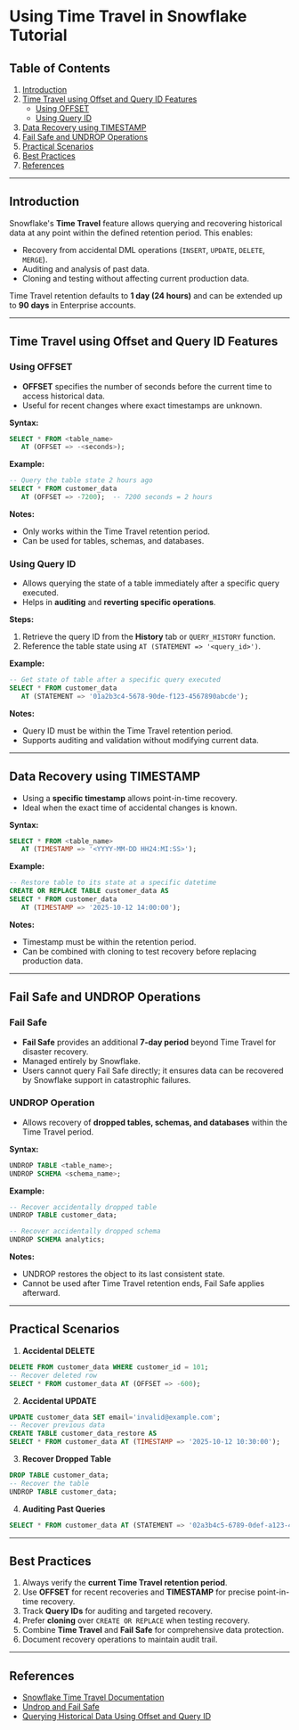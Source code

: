 # Using Time Travel in Snowflake Tutorial

## Table of Contents
1. [Introduction](#introduction)  
2. [Time Travel using Offset and Query ID Features](#time-travel-using-offset-and-query-id-features)  
    - [Using OFFSET](#using-offset)  
    - [Using Query ID](#using-query-id)  
3. [Data Recovery using TIMESTAMP](#data-recovery-using-timestamp)  
4. [Fail Safe and UNDROP Operations](#fail-safe-and-undrop-operations)  
5. [Practical Scenarios](#practical-scenarios)
6. [Best Practices](#best-practices)  
7. [References](#references)  

---

## Introduction

Snowflake's **Time Travel** feature allows querying and recovering historical data at any point within the defined retention period. This enables:

- Recovery from accidental DML operations (`INSERT`, `UPDATE`, `DELETE`, `MERGE`).
- Auditing and analysis of past data.
- Cloning and testing without affecting current production data.

Time Travel retention defaults to **1 day (24 hours)** and can be extended up to **90 days** in Enterprise accounts.

---

## Time Travel using Offset and Query ID Features

### Using OFFSET

- **OFFSET** specifies the number of seconds before the current time to access historical data.
- Useful for recent changes where exact timestamps are unknown.

**Syntax:**
```sql
SELECT * FROM <table_name>
   AT (OFFSET => -<seconds>);
```

**Example:**
```sql
-- Query the table state 2 hours ago
SELECT * FROM customer_data
   AT (OFFSET => -7200);  -- 7200 seconds = 2 hours
```

**Notes:**
- Only works within the Time Travel retention period.
- Can be used for tables, schemas, and databases.

### Using Query ID

- Allows querying the state of a table immediately after a specific query executed.
- Helps in **auditing** and **reverting specific operations**.

**Steps:**
1. Retrieve the query ID from the **History** tab or `QUERY_HISTORY` function.
2. Reference the table state using `AT (STATEMENT => '<query_id>')`.

**Example:**
```sql
-- Get state of table after a specific query executed
SELECT * FROM customer_data
   AT (STATEMENT => '01a2b3c4-5678-90de-f123-4567890abcde');
```

**Notes:**
- Query ID must be within the Time Travel retention period.
- Supports auditing and validation without modifying current data.

---

## Data Recovery using TIMESTAMP

- Using a **specific timestamp** allows point-in-time recovery.
- Ideal when the exact time of accidental changes is known.

**Syntax:**
```sql
SELECT * FROM <table_name>
   AT (TIMESTAMP => '<YYYY-MM-DD HH24:MI:SS>');
```

**Example:**
```sql
-- Restore table to its state at a specific datetime
CREATE OR REPLACE TABLE customer_data AS
SELECT * FROM customer_data
   AT (TIMESTAMP => '2025-10-12 14:00:00');
```

**Notes:**
- Timestamp must be within the retention period.
- Can be combined with cloning to test recovery before replacing production data.

---

## Fail Safe and UNDROP Operations

### Fail Safe

- **Fail Safe** provides an additional **7-day period** beyond Time Travel for disaster recovery.
- Managed entirely by Snowflake.
- Users cannot query Fail Safe directly; it ensures data can be recovered by Snowflake support in catastrophic failures.

### UNDROP Operation

- Allows recovery of **dropped tables, schemas, and databases** within the Time Travel period.

**Syntax:**
```sql
UNDROP TABLE <table_name>;
UNDROP SCHEMA <schema_name>;
```

**Example:**
```sql
-- Recover accidentally dropped table
UNDROP TABLE customer_data;

-- Recover accidentally dropped schema
UNDROP SCHEMA analytics;
```

**Notes:**
- UNDROP restores the object to its last consistent state.
- Cannot be used after Time Travel retention ends, Fail Safe applies afterward.

---

## Practical Scenarios

1. **Accidental DELETE**
```sql
DELETE FROM customer_data WHERE customer_id = 101;
-- Recover deleted row
SELECT * FROM customer_data AT (OFFSET => -600);
```

2. **Accidental UPDATE**
```sql
UPDATE customer_data SET email='invalid@example.com';
-- Recover previous data
CREATE TABLE customer_data_restore AS
SELECT * FROM customer_data AT (TIMESTAMP => '2025-10-12 10:30:00');
```

3. **Recover Dropped Table**
```sql
DROP TABLE customer_data;
-- Recover the table
UNDROP TABLE customer_data;
```

4. **Auditing Past Queries**
```sql
SELECT * FROM customer_data AT (STATEMENT => '02a3b4c5-6789-0def-a123-4567890bcdef');
```

---

## Best Practices

1. Always verify the **current Time Travel retention period**.
2. Use **OFFSET** for recent recoveries and **TIMESTAMP** for precise point-in-time recovery.
3. Track **Query IDs** for auditing and targeted recovery.
4. Prefer **cloning** over `CREATE OR REPLACE` when testing recovery.
5. Combine **Time Travel** and **Fail Safe** for comprehensive data protection.
6. Document recovery operations to maintain audit trail.

---

## References

- [Snowflake Time Travel Documentation](https://docs.snowflake.com/en/user-guide/data-time-travel.html)  
- [Undrop and Fail Safe](https://docs.snowflake.com/en/user-guide/data-failsafe.html)  
- [Querying Historical Data Using Offset and Query ID](https://docs.snowflake.com/en/sql-reference/sql/select.html#querying-historical-data)

